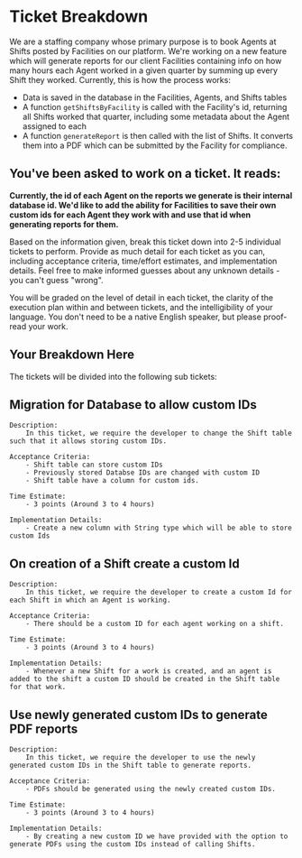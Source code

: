 # Ticket Breakdown
We are a staffing company whose primary purpose is to book Agents at Shifts posted by Facilities on our platform. We're working on a new feature which will generate reports for our client Facilities containing info on how many hours each Agent worked in a given quarter by summing up every Shift they worked. Currently, this is how the process works:

- Data is saved in the database in the Facilities, Agents, and Shifts tables
- A function `getShiftsByFacility` is called with the Facility's id, returning all Shifts worked that quarter, including some metadata about the Agent assigned to each
- A function `generateReport` is then called with the list of Shifts. It converts them into a PDF which can be submitted by the Facility for compliance.

## You've been asked to work on a ticket. It reads:

**Currently, the id of each Agent on the reports we generate is their internal database id. We'd like to add the ability for Facilities to save their own custom ids for each Agent they work with and use that id when generating reports for them.**


Based on the information given, break this ticket down into 2-5 individual tickets to perform. Provide as much detail for each ticket as you can, including acceptance criteria, time/effort estimates, and implementation details. Feel free to make informed guesses about any unknown details - you can't guess "wrong".


You will be graded on the level of detail in each ticket, the clarity of the execution plan within and between tickets, and the intelligibility of your language. You don't need to be a native English speaker, but please proof-read your work.

## Your Breakdown Here

The tickets will be divided into the following sub tickets:

## Migration for Database to allow custom IDs
    Description:
        In this ticket, we require the developer to change the Shift table such that it allows storing custom IDs.
    
    Acceptance Criteria:
        - Shift table can store custom IDs
        - Previously stored Databse IDs are changed with custom ID
        - Shift table have a column for custom ids.

    Time Estimate:
        - 3 points (Around 3 to 4 hours)

    Implementation Details:
        - Create a new column with String type which will be able to store custom Ids

## On creation of a Shift create a custom Id
    Description:
        In this ticket, we require the developer to create a custom Id for each Shift in which an Agent is working.
    
    Acceptance Criteria:
        - There should be a custom ID for each agent working on a shift.

    Time Estimate:
        - 3 points (Around 3 to 4 hours)

    Implementation Details:
        - Whenever a new Shift for a work is created, and an agent is added to the shift a custom ID should be created in the Shift table for that work.

## Use newly generated custom IDs to generate PDF reports
    Description:
        In this ticket, we require the developer to use the newly generated custom IDs in the Shift table to generate reports.
    
    Acceptance Criteria:
        - PDFs should be generated using the newly created custom IDs.

    Time Estimate:
        - 3 points (Around 3 to 4 hours)

    Implementation Details:
        - By creating a new custom ID we have provided with the option to generate PDFs using the custom IDs instead of calling Shifts.

